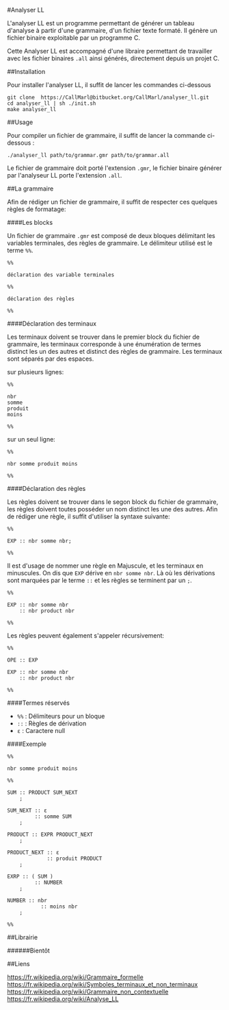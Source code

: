 #Analyser LL

L'analyser LL est un programme permettant de générer un tableau d'analyse à
partir d'une grammaire, d'un fichier texte formaté. Il génère un
fichier binaire exploitable par un programme C.

Cette Analyser LL est accompagné d'une libraire permettant de travailler avec
les fichier binaires ```.all``` ainsi générés, directement depuis un projet C.


##Installation

Pour installer l'analyser LL, il suffit de lancer les commandes ci-dessous

```
git clone  https://CallMarl@bitbucket.org/CallMarl/analyser_ll.git
cd analyser_ll | sh ./init.sh
make analyser_ll

```

##Usage

Pour compiler un fichier de grammaire, il suffit de lancer la commande
ci-dessous :

```
./analyser_ll path/to/grammar.gmr path/to/grammar.all

```

Le fichier de grammaire doit porté l'extension ``.gmr``, le fichier binaire
générer par l'analyseur LL porte l'extension ``.all``.

##La grammaire

Afin de rédiger un fichier de grammaire, il suffit de respecter ces quelques
règles de formatage:

####Les blocks

Un fichier de grammaire ``.gmr`` est composé de deux bloques délimitant les
variables terminales, des règles de grammaire. Le délimiteur utilisé est le
terme ``%%``.

```
%%

déclaration des variable terminales

%%

déclaration des règles

%%
```

####Déclaration des terminaux

Les terminaux doivent se trouver dans le premier block du fichier de grammaire,
les terminaux corresponde à une énumération de termes distinct les un des autres
et distinct des règles de grammaire. Les terminaux sont séparés par des
espaces.

sur plusieurs lignes:
```
%%

nbr
somme
produit
moins

%%
```

sur un seul ligne:
```
%%

nbr somme produit moins

%%
```

####Déclaration des règles

Les règles doivent se trouver dans le segon block du fichier de grammaire,
les règles doivent toutes posséder un nom distinct les une des autres. Afin
de rédiger une règle, il suffit d'utiliser la syntaxe suivante:

```
%%

EXP :: nbr somme nbr;

%%
```

Il est d'usage de nommer une règle en Majuscule, et les terminaux en minuscules.
On dis que ``EXP`` dérive en ``nbr somme nbr``. Là où les dérivations sont
marquées par le terme ``::`` et les règles se terminent par un ``;``.

```
%%

EXP :: nbr somme nbr
    :: nbr product nbr

%%
```

Les règles peuvent également s'appeler récursivement:

```
%%

OPE :: EXP

EXP :: nbr somme nbr
    :: nbr product nbr

%%
```

####Termes réservés

  * ``%%`` : Délimiteurs pour un bloque
  * ``::`` : Règles de dérivation
  * ``ε`` : Caractere null

####Exemple

```
%%

nbr somme produit moins

%%

SUM :: PRODUCT SUM_NEXT
	;

SUM_NEXT :: ε
         :: somme SUM
	;

PRODUCT :: EXPR PRODUCT_NEXT
	;

PRODUCT_NEXT :: ε
             :: produit PRODUCT
	;

EXRP :: ( SUM )
		 :: NUMBER
	;

NUMBER :: nbr
		   :: moins nbr
	;

%%
```

##Librairie

######Bientôt

##Liens

https://fr.wikipedia.org/wiki/Grammaire_formelle
https://fr.wikipedia.org/wiki/Symboles_terminaux_et_non_terminaux
https://fr.wikipedia.org/wiki/Grammaire_non_contextuelle
https://fr.wikipedia.org/wiki/Analyse_LL
